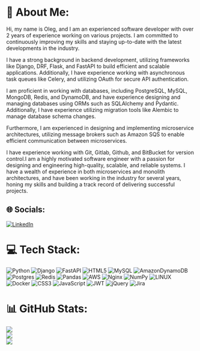 # 💫 About Me:
Hi, my name is Oleg, and I am an experienced software developer with over 2 years of experience working on various projects. I am committed to continuously improving my skills and staying up-to-date with the latest developments in the industry.

I have a strong background in backend development, utilizing frameworks like Django, DRF, Flask, and FastAPI to build efficient and scalable applications. Additionally, I have experience working with asynchronous task queues like Celery, and utilizing OAuth for secure API authentication.

I am proficient in working with databases, including PostgreSQL, MySQL, MongoDB, Redis, and DynamoDB, and have experience designing and managing databases using ORMs such as SQLAlchemy and Pydantic. Additionally, I have experience utilizing migration tools like Alembic to manage database schema changes.

Furthermore, I am experienced in designing and implementing microservice architectures, utilizing message brokers such as Amazon SQS to enable efficient communication between microservices.

I have experience working with Git, Gitlab, Github, and BitBucket for version control.I am a highly motivated software engineer with a passion for designing and engineering high-quality, scalable, and reliable systems. I have a wealth of experience in both microservices and monolith architectures, and have been working in the industry for several years, honing my skills and building a track record of delivering successful projects.


## 🌐 Socials:
[![LinkedIn](https://img.shields.io/badge/LinkedIn-%230077B5.svg?logo=linkedin&logoColor=white)](https://linkedin.com/in/oleg-kruglikov-97645520a) 

# 💻 Tech Stack:
![Python](https://img.shields.io/badge/python-3670A0?style=flat-square&logo=python&logoColor=ffdd54) ![Django](https://img.shields.io/badge/django-%23092E20.svg?style=flat-square&logo=django&logoColor=white) ![FastAPI](https://img.shields.io/badge/FastAPI-005571?style=flat-square&logo=fastapi) ![HTML5](https://img.shields.io/badge/html5-%23E34F26.svg?style=flat-square&logo=html5&logoColor=white) ![MySQL](https://img.shields.io/badge/mysql-%2300f.svg?style=flat-square&logo=mysql&logoColor=white) ![AmazonDynamoDB](https://img.shields.io/badge/Amazon%20DynamoDB-4053D6?style=flat-square&logo=Amazon%20DynamoDB&logoColor=white) ![Postgres](https://img.shields.io/badge/postgres-%23316192.svg?style=flat-square&logo=postgresql&logoColor=white) ![Redis](https://img.shields.io/badge/redis-%23DD0031.svg?style=flat-square&logo=redis&logoColor=white) ![Pandas](https://img.shields.io/badge/pandas-%23150458.svg?style=flat-square&logo=pandas&logoColor=white) ![AWS](https://img.shields.io/badge/AWS-%23FF9900.svg?style=flat-square&logo=amazon-aws&logoColor=white) ![Nginx](https://img.shields.io/badge/nginx-%23009639.svg?style=flat-square&logo=nginx&logoColor=white) ![NumPy](https://img.shields.io/badge/numpy-%23013243.svg?style=flat-square&logo=numpy&logoColor=white) ![LINUX](https://img.shields.io/badge/Linux-FCC624?style=flat-square&logo=linux&logoColor=black) ![Docker](https://img.shields.io/badge/docker-%230db7ed.svg?style=flat-square&logo=docker&logoColor=white) ![CSS3](https://img.shields.io/badge/css3-%231572B6.svg?style=flat-square&logo=css3&logoColor=white) ![JavaScript](https://img.shields.io/badge/javascript-%23323330.svg?style=flat-square&logo=javascript&logoColor=%23F7DF1E) ![JWT](https://img.shields.io/badge/JWT-black?style=flat-square&logo=JSON%20web%20tokens) ![jQuery](https://img.shields.io/badge/jquery-%230769AD.svg?style=flat-square&logo=jquery&logoColor=white) ![Jira](https://img.shields.io/badge/jira-%230A0FFF.svg?style=flat-square&logo=jira&logoColor=white)
# 📊 GitHub Stats:
![](https://github-readme-stats.vercel.app/api?username=Kruhlikau&theme=dark&hide_border=false&include_all_commits=true&count_private=true)<br/>
![](https://github-readme-streak-stats.herokuapp.com/?user=Kruhlikau&theme=dark&hide_border=false)<br/>
![](https://github-readme-stats.vercel.app/api/top-langs/?username=Kruhlikau&theme=dark&hide_border=false&include_all_commits=true&count_private=true&layout=compact)

<!-- Proudly created with GPRM ( https://gprm.itsvg.in ) -->
